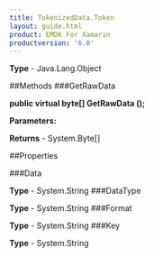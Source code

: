 ```yaml
---
title: TokenizedData.Token
layout: guide.html
product: EMDK For Xamarin 
productversion: '6.0' 
---
```


    

**Type** - Java.Lang.Object

##Methods
###GetRawData

**public virtual byte[] GetRawData ();**


        

**Parameters:**

**Returns** - System.Byte[]

##Properties

###Data

        

**Type** - System.String
###DataType

        

**Type** - System.String
###Format

        

**Type** - System.String
###Key

        

**Type** - System.String
